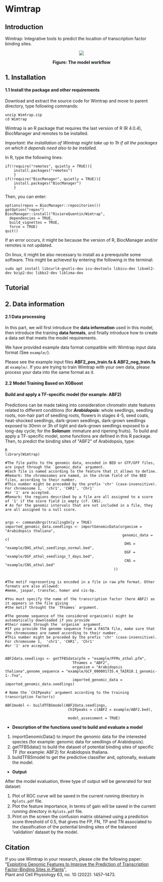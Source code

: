 # Wimtrap
## Introduction
Wimtrap: Integrative tools to predict the location of transcription factor binding sites.

<p align="center">
<img src="wimtrap.jpg">
</p>
<p align="center"><b>Figure: The model workflow</b></p>

## 1. Installation

#### 1.1 Install the package and other requirements

Download and extract the source code for Wimtrap and move to parent directory, type following commands:

```
unzip Wimtrap.zip
cd Wimtrap
```
Wimtrap is an R package that requires the last version of R (R 4.0.4), BiocManager and remotes to be installed. 

*Important: the installation of Wimtrap might take up to 1h if all the packages on which it depends need also to be installed.*

In R, type the following lines:
```
if(!require("remotes", quietly = TRUE)){  
    install.packages("remotes")
    }
if(!require("BiocManager", quietly = TRUE)){  
    install.packages("BiocManager")
    }
```
  
Then, you can enter:
```
options(repos = BiocManager::repositories())
getOption("repos")
BiocManager::install("RiviereQuentin/Wimtrap",                     
  dependencies = TRUE,                     
  build_vignettes = TRUE,
  force = TRUE)
quit()    
```

If an error occurs, it might be because the version of R, BiocManager and/or remotes is not updated. 

On linux, it might be also necessary to install as a prerequisite some software. This might be achieved by entering the following in the terminal:

```
sudo apt install libcurl4-gnutls-dev icu-devtools libicu-dev libxml2-dev bzip2-doc libbz2-dev liblzma-dev
```

## Tutorial
## 2. Data information

#### 2.1 Data processing

In this part, we will first introduce the **data information** used in this model, then introduce the training **data formats**, and finally introduce how to create a data set that meets the model requirements.

We have provided example data format compatible with Wimtrap input data format (See `example/`).

Please see the example input files **ABF2_pos_train.fa & ABF2_neg_train.fa** at `example/`. If you are trying to train Wimtrap with your own data, please process your data into the same format as it.


#### 2.2 Model Training Based on XGBoost

#### Build and apply a TF-specific model (for example: ABF2)

Predictions can be made taking into consideration chromatin state features related to different conditions (for ***Arabidopsis***: whole seedlings, seedling roots, non-hair part of seedling roots, flowers in stages 4-5, seed coats, heat-shocked seedlings, dark-grown seedlings, dark-grown seedlings exposed to 30min or 3h of light and dark-grown seedlings exposed to a long-day cycle; for the ***Solanum***: immature and ripening fruits).
To build and apply a TF-specific model, some functions are defined in this R package. Then, to predict the binding sites of "ABF2" of Arabidopsis, type:

```
R
library(Wimtrap)

#The file paths to the genomic data, encoded in BED or GTF/GFF files, are input through the `genomic_data` argument.
#Each file is named according to the feature that it allows to define.
#Remark: the chromosomes are named, in the chrom field of the BED files, according to their number. 
#This number might be preceded by the prefix 'chr' (case-insensitive). For chromosome 1,  'chr1', 'CHR1', 'Chr1' 
#or '1' are accepted.
#Remark: the regions described by a file are all assigned to a score of '1' if the score field is empty (cf. CNS).
# As for the genomic intervals that are not included in a file, they are all assigned to a null score.


args <- commandArgs(trailingOnly = TRUE)
imported_genomic_data.seedlings <- importGenomicData(organism = "Arabidopsis thaliana",
                                                      genomic_data = c(
                                                       DHS = "example/DHS_athal_seedlings_normal.bed",
                                                       DGF = "example/DGF_athal_seedlings_7_days.bed",
                                                       CNS = "example/CNS_athal.bed"
                                                  ))


#The motif representing is encoded in a file in raw pfm format. Other formats are also allowed:
#meme, jaspar, transfac, homer and cis-bp.

#You must specify the name of the transcription factor (here ABF2) as it appears in the file giving
#the motif throught the `TFnames` argument.

#The genome sequence of the considered organism(s) might be automatically downloaded if you provide
#their names through the `organism` argument.
#If you provide the genome sequence from a FASTA file, make sure that the chromosomes are named according to their number. 
#This number might be preceded by the prefix 'chr' (case-insensitive). For chromosome 1,  'chr1', 'CHR1', 'Chr1' 
#or '1' are accepted.


ABF2data.seedlings <- getTFBSdata(pfm = "example/PFMs_athal.pfm",
                               TFnames = "ABF2",
                               organism = "Arabidopsis thaliana",genome_sequence = "example/GCF_000001735.4_TAIR10.1_genomic-1-.fna",
                               imported_genomic_data = imported_genomic_data.seedlings)

# Name the `ChIPpeaks` argument according to the training transcription factor(s)

ABF2model <- buildTFBSmodel(ABF2data.seedlings, 
                             ChIPpeaks = c(ABF2 = example/ABF2.bed),
                             
                             model_assessment = TRUE)                                
```

- **Description of the functions used to build and evaluate a model**
1. importGenomicData() to import the genomic data for the interested species (for example: genomic data for seedlings of Arabidopsis).
2. getTFBSdata() to build the dataset of potential binding sites of specific TF (for example: ABF2) for Arabidopsis thaliana.
3. buildTFBSmodel to get the predictive classifier and, optionally, evaluate the model.
	
- **Output** 

After the model evaluation, three type of output will be generated for test dataset:
1. Plot of ROC curve will be saved in the current running directory in `Rplots.pdf` file.  
2. Plot the feature importance, in terms of gain will be saved in the current running directory in `Rplots.pdf` file.
3. Print on the screen the confusion matrix obtained using a prediction score threshold of 0.5, that gives the FP, FN, TP and TN associated to the classification of the potential binding sites of the balanced ‘validation’ dataset by the model.
	
## Citation

If you use Wimtrap in your research, please cite the following paper:
"[Exploiting Genomic Features to Improve the Prediction of Transcription Factor-Binding Sites in Plants](https://academic.oup.com/pcp/article/63/10/1457/6633738?login=true)",<br/>
Plant and Cell Physiology 63, no. 10 (2022): 1457–1473.
